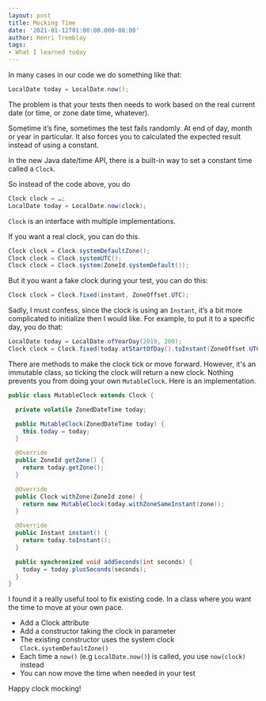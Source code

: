 ```yaml
---
layout: post
title: Mocking Time
date: '2021-01-12T01:00:00.000-08:00'
author: Henri Tremblay
tags:
- What I learned today
---
```


In many cases in our code we do something like that:

```java
LocalDate today = LocalDate.now();
```

The problem is that your tests then needs to work based on the real current date (or time, or zone date time, whatever).

Sometime it’s fine, sometimes the test fails randomly. At end of day, month or year in particular.
It also forces you to calculated the expected result instead of using a constant.

In the new Java date/time API, there is a built-in way to set a constant time called a `Clock`.

So instead of the code above, you do

```java
Clock clock = …;
LocalDate today = LocalDate.now(clock);
```

`Clock` is an interface with multiple implementations.

If you want a real clock, you can do this.

```java
Clock clock = Clock.systemDefaultZone();
Clock clock = Clock.systemUTC();
Clock clock = Clock.system(ZoneId.systemDefault());
```

But it you want a fake clock during your test, you can do this:

```java
Clock clock = Clock.fixed(instant, ZoneOffset.UTC);
```

Sadly, I must confess, since the clock is using an `Instant`, it’s a bit more complicated to initialize then I would like.
For example, to put it to a specific day, you do that:

```java
LocalDate today = LocalDate.ofYearDay(2019, 200);
Clock clock = Clock.fixed(today.atStartOfDay().toInstant(ZoneOffset.UTC), ZoneOffset.UTC);
```

There are methods to make the clock tick or move forward.
However, it's an immutable class, so ticking the clock will return a new clock.
Nothing prevents you from doing your own `MutableClock`.
Here is an implementation.

```java
public class MutableClock extends Clock {

  private volatile ZonedDateTime today;

  public MutableClock(ZonedDateTime today) {
    this.today = today;
  }

  @Override
  public ZoneId getZone() {
    return today.getZone();
  }

  @Override
  public Clock withZone(ZoneId zone) {
    return new MutableClock(today.withZoneSameInstant(zone));
  }

  @Override
  public Instant instant() {
    return today.toInstant();
  }

  public synchronized void addSeconds(int seconds) {
    today = today.plusSeconds(seconds);
  }
}
```

I found it a really useful tool to fix existing code.
In a class where you want the time to move at your own pace.

* Add a Clock attribute
* Add a constructor taking the clock in parameter
* The existing constructor uses the system clock `Clock.systemDefaultZone()`
* Each time a `now()` (e.g `LocalDate.now()`) is called, you use `now(clock)` instead
* You can now move the time when needed in your test

Happy clock mocking!
